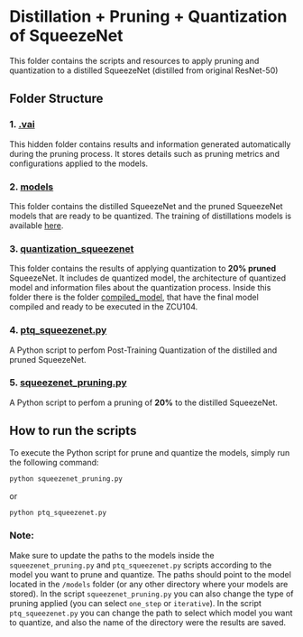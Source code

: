 # Distillation + Pruning + Quantization of SqueezeNet
This folder contains the scripts and resources to apply pruning and quantization to a distilled SqueezeNet (distilled from original ResNet-50)

## Folder Structure

### 1. **[.vai](./.vai)**
This hidden folder contains results and information generated automatically during the pruning process. It stores details such as pruning metrics and configurations applied to the models.

### 2. **[models](./models)**
This folder contains the distilled SqueezeNet and the pruned SqueezeNet models that are ready to be quantized. The training of distillations models is available [here](../../../knowledge_distillation/).

### 3. **[quantization_squeezenet](./quantization_squeezenet)**
This folder contains the results of applying quantization to **20% pruned** SqueezeNet. It includes de quantized model, the architecture of quantized model and information files about the quantization process. Inside this folder there is the folder [compiled_model](./quantization_squeezenet/compiled_model/), that have the final model compiled and ready to be executed in the ZCU104.

### 4. **[ptq_squeezenet.py](./ptq_squeezenet.py)**
A Python script to perfom Post-Training Quantization of the distilled and pruned SqueezeNet.

### 5. **[squeezenet_pruning.py](./squeezenet_pruning.py)**
A Python script to perfom a pruning of **20%** to the distilled SqueezeNet.

## How to run the scripts

To execute the Python script for prune and quantize the models, simply run the following command:

```bash
python squeezenet_pruning.py
```
or 
```bash
python ptq_squeezenet.py
```
### Note:

Make sure to update the paths to the models inside the ``squeezenet_pruning.py`` and ``ptq_squeezenet.py`` scripts according to the model you want to prune and quantize. The paths should point to the model located in the ``/models`` folder (or any other directory where your models are stored). In the script  ``squeezenet_pruning.py`` you can also change the type of pruning applied (you can select `one_step` or `iterative`). In the script ``ptq_squeezenet.py`` you can change the path to select which model you want to quantize, and also the name of the directory were the results are saved.


